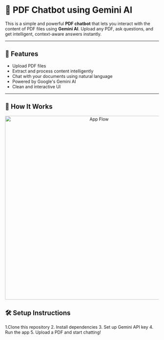 # 📄 PDF Chatbot using Gemini AI

This is a simple and powerful **PDF chatbot** that lets you interact with the content of PDF files using **Gemini AI**. Upload any PDF, ask questions, and get intelligent, context-aware answers instantly.

---

## 🚀 Features

- Upload PDF files
- Extract and process content intelligently
- Chat with your documents using natural language
- Powered by Google's Gemini AI
- Clean and interactive UI

---

## 🧠 How It Works

<div align="center">  
  <img width="600" alt="App Flow" src="https://github.com/user-attachments/assets/c1a3f245-4b35-4639-b6a8-cdede7384975" />  
</div>


## 🛠️ Setup Instructions

1.Clone this repository
2. Install dependencies
3. Set up Gemini API key
4. Run the app
5. Upload a PDF and start chatting!

